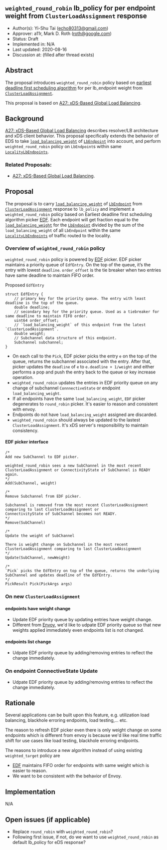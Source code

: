 `weighted_round_robin` lb_policy for per endpoint weight from `ClusterLoadAssignment` response
----
* Author(s): Yi-Shu Tai (echo80313@gmail.com)
* Approver: a11r, Mark D. Roth (roth@google.com)
* Status: Draft
* Implemented in: N/A
* Last updated: 2020-08-16
* Discussion at: <google group thread> (filled after thread exists)

## Abstract

The proposal introduces `weighted_round_robin` policy based on [earliest deadline first scheduling algorithm](https://en.wikipedia.org/wiki/Earliest_deadline_first_scheduling) for per lb_endpoint weight from [`ClusterLoadAssignment`](https://github.com/envoyproxy/envoy/blob/2dcf20f4baf5de71ba1d8afbd76b0681613e13f2/api/envoy/config/endpoint/v3/endpoint.proto#L34).

This proposal is based on [A27: xDS-Based Global Load Balancing](https://github.com/grpc/proposal/blob/master/A27-xds-global-load-balancing.md).

## Background

[A27: xDS-Based Global Load Balancing](https://github.com/grpc/proposal/blob/master/A27-xds-global-load-balancing.md) describes resolver/LB architecture and xDS client behavior. This proposal specifically extends the behavior of EDS to take [`load_balancing_weight`](https://github.com/envoyproxy/envoy/blob/2dcf20f4baf5de71ba1d8afbd76b0681613e13f2/api/envoy/config/endpoint/v3/endpoint_components.proto#L108) of [`LbEndpoint`](https://github.com/envoyproxy/envoy/blob/2dcf20f4baf5de71ba1d8afbd76b0681613e13f2/api/envoy/config/endpoint/v3/endpoint_components.proto#L76) into account, and perform `weighted_round_robin` policy on `LbEndpoint`s within same [`LocalityLbEndpoints`](https://github.com/envoyproxy/envoy/blob/2dcf20f4baf5de71ba1d8afbd76b0681613e13f2/api/envoy/config/endpoint/v3/endpoint_components.proto#L116).


### Related Proposals:
* [A27: xDS-Based Global Load Balancing](https://github.com/grpc/proposal/blob/master/A27-xds-global-load-balancing.md).

## Proposal

The proposal is to carry [`load_balancing_weight`](https://github.com/envoyproxy/envoy/blob/2dcf20f4baf5de71ba1d8afbd76b0681613e13f2/api/envoy/config/endpoint/v3/endpoint_components.proto#L108) of [`LbEndpoint`](https://github.com/envoyproxy/envoy/blob/2dcf20f4baf5de71ba1d8afbd76b0681613e13f2/api/envoy/config/endpoint/v3/endpoint_components.proto#L76) from [`ClusterLoadAssignment`](https://github.com/envoyproxy/envoy/blob/2dcf20f4baf5de71ba1d8afbd76b0681613e13f2/api/envoy/config/endpoint/v3/endpoint.proto#L34) response to `lb_policy` and implement a `weighted_round_robin` policy based on Earliest deadline first scheduling algorithm picker [EDF](https://en.wikipedia.org/wiki/Earliest_deadline_first_scheduling). Each endpoint will get fraction equal to the [`load_balancing_weight`](https://github.com/envoyproxy/envoy/blob/2dcf20f4baf5de71ba1d8afbd76b0681613e13f2/api/envoy/config/endpoint/v3/endpoint_components.proto#L108) for the [`LbEndpoint`](https://github.com/envoyproxy/envoy/blob/2dcf20f4baf5de71ba1d8afbd76b0681613e13f2/api/envoy/config/endpoint/v3/endpoint_components.proto#L76) divided by the sum of the `load_balancing_weight` of all `LbEndpoint` within the same [`LocalityLbEndpoints`](https://github.com/envoyproxy/envoy/blob/2dcf20f4baf5de71ba1d8afbd76b0681613e13f2/api/envoy/config/endpoint/v3/endpoint_components.proto#L116) of traffic routed to the locality.

### Overview of `weighted_round_robin` policy

`weighted_round_robin` policy is powered by [EDF](https://en.wikipedia.org/wiki/Earliest_deadline_first_scheduling) picker. EDF picker maintains a priority queue of `EdfEntry`. On the top of the queue, it’s the entry with lowest `deadline`. `order_offset` is the tie breaker when two entries have same deadline to maintain FIFO order.

Proposed `EdfEntry`
```
struct EdfEntry {
    // primary key for the priority queue. The entry with least deadline is the top of the queue.
    double deadline;
    // secondary key for the priority queue. Used as a tiebreaker for same deadline to maintain FIFO order.
    uint64 order_offset;
    // `load_balancing_weight` of this endpoint from the latest `ClusterLoadAssignment`.
    double weight;
    // Subchannel data structure of this endpoint.
    Subchannel subchannel;
}
```

- On each call to the `Pick`, EDF picker picks the entry `e` on the top of the queue, returns the subchannel associated with the entry. After that, picker updates the `deadline` of `e` to `e.deadline + 1/weight` and either performs a pop and push the entry back to the queue or key increase operation.
- `weighted_round_robin` updates the entries in EDF priority queue on any change of subchannel `ConnnectiveState` or endpoint `load_balancing_weight`.
- If all endpoints have the same `load_balancing_weight`, `EDF` picker degenerates to `round_robin` picker. It's easier to reason and consistent with envoy.
- Endpoints do not have `load_balancing_weight` assigned are discarded.
- `weighted_round_robin` should always be updated to the lastest `ClusterLoadAssignment`. It's xDS server's responsibility to maintain consistency.

#### EDF picker interface
```
/*
Add new SubChannel to EDF picker.

weighted_round_robin sees a new SubChannel in the most recent ClusterLoadAssignment or ConnectivityState of SubChannel is READY again.
*/
Add(SubChannel, weight)

/*
Remove Subchannel from EDF picker.

Subchannel is removed from the most recent ClusterLoadAssignment comparing to last ClusterLoadAssignment or
ConnectivityState of SubChannel becomes not READY.
*/
Remove(SubChannel)

/*
Update the weight of SubChannel

There is weight change on Subchannel in the most recent ClusterLoadAssignment comparing to last ClusterLoadAssignment
*/
Update(SubChannel, newWeight)

/*
`Pick` picks the EdfEntry on top of the queue, returns the underlying SubChannel and updates deadline of the EdfEntry.
*/
PickResult Pick(PickArgs args)
```

### On new `ClusterLoadAssignment`

#### endpoints have weight change
- Update EDF priority queue by updating entries have weight change.
- Different from [Envoy](https://github.com/envoyproxy/envoy/blob/51551ae944c642e6fc61563cbea8653087e70f1f/source/common/upstream/load_balancer_impl.cc#L733-L737), we'd like to udpate EDF priority queue so that new weights applied immediately even endpoints list is not changed.

#### endpoints list change
- Udpate EDF priority queue by adding/removing entries to reflect the change immediately.

### On endpoint ConnectiveState Update
- Udpate EDF priority queue by adding/removing entries to reflect the change immediately.

## Rationale

Several applications can be built upon this feature, e.g. utilization load balancing, blackhole erroring endpoints, load testing,... etc.

The reason to refresh EDF picker even there is only weight change on some endpoints which is different from envoy is because we'd like real time traffic shift for use cases like load testing, blackhole erroring endpoints.

The reasons to introduce a new algorithm instead of using existing `weighted_target` policy are
- [EDF](https://en.wikipedia.org/wiki/Earliest_deadline_first_scheduling) maintains FIFO order for endpoints with same weight which is easier to reason.
- We want to be consistent with the behavior of Envoy.

## Implementation

N/A

## Open issues (if applicable)

- Replace `round_robin` with `weighted_round_robin`?
- Following first issue, if not, do we want to use `weighted_round_robin` as default lb_policy for eDS response?